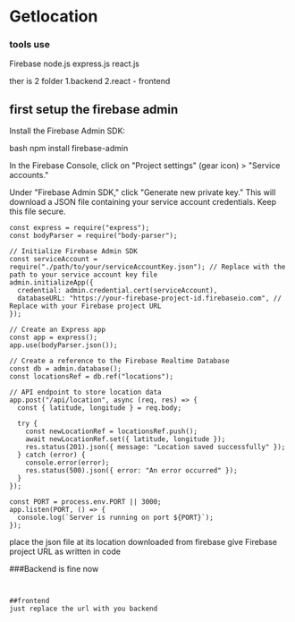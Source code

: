 # Getlocation

### tools use
Firebase 
node.js express.js
react.js



ther is 2 folder 
1.backend 
2.react - frontend


## first setup the firebase admin 
Install the Firebase Admin SDK:

bash
npm install firebase-admin

In the Firebase Console, click on "Project settings" (gear icon) > "Service accounts."

Under "Firebase Admin SDK," click "Generate new private key."
This will download a JSON file containing your service account credentials. Keep this file secure.


```const admin = require("firebase-admin");
const express = require("express");
const bodyParser = require("body-parser");

// Initialize Firebase Admin SDK
const serviceAccount = require("./path/to/your/serviceAccountKey.json"); // Replace with the path to your service account key file
admin.initializeApp({
  credential: admin.credential.cert(serviceAccount),
  databaseURL: "https://your-firebase-project-id.firebaseio.com", // Replace with your Firebase project URL
});

// Create an Express app
const app = express();
app.use(bodyParser.json());

// Create a reference to the Firebase Realtime Database
const db = admin.database();
const locationsRef = db.ref("locations");

// API endpoint to store location data
app.post("/api/location", async (req, res) => {
  const { latitude, longitude } = req.body;

  try {
    const newLocationRef = locationsRef.push();
    await newLocationRef.set({ latitude, longitude });
    res.status(201).json({ message: "Location saved successfully" });
  } catch (error) {
    console.error(error);
    res.status(500).json({ error: "An error occurred" });
  }
});

const PORT = process.env.PORT || 3000;
app.listen(PORT, () => {
  console.log(`Server is running on port ${PORT}`);
});
```


place the json file at its location downloaded from firebase give  Firebase project URL as written in code 

###Backend is fine now
``` npm run build                  //use to deploy script added in package.json


##frontend 
just replace the url with you backend 
